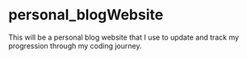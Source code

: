 # personal_blogWebsite
This will be a personal blog website that I use to update and track my progression through my coding journey.
